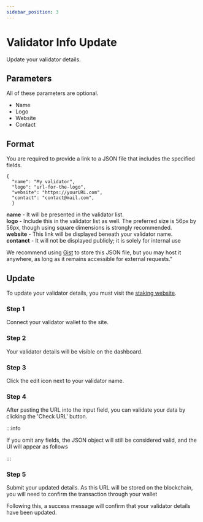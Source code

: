 ```yaml
---
sidebar_position: 3
---
```


# Validator Info Update

Update your validator details.

## Parameters
All of these parameters are optional.
- Name
- Logo
- Website
- Contact

## Format

You are required to provide a link to a JSON file that includes the specified fields.
```
{
  "name": "My validator",
  "logo": "url-for-the-logo",
  "website": "https://yourURL.com",
  "contact": "contact@mail.com",
  }
```
**name** - It will be presented in the validator list.  
**logo** - Include this in the validator list as well. The preferred size is 56px by 56px, though using square dimensions is strongly recommended.  
**website** - This link will be displayed beneath your validator name.  
**contanct** - It will not be displayed publicly; it is solely for internal use

We recommend using [Gist](https://gist.github.com/) to store this JSON file, but you may host it anywhere, as long as it remains accessible for external requests."

## Update

To update your validator details, you must visit the [staking website](https://stake.lemonchain.io/).

### Step 1
Connect your validator wallet to the site.

<!-- !["Staking Step 1"](assets/img/1e.png) -->

### Step 2
Your validator details will be visible on the dashboard.

<!-- !["Validator View"](./assets/img/update-validator-01.png) -->

### Step 3
Click the edit icon next to your validator name.

<!-- !["Validator Edit"](./assets/img/update-validator-02.png) -->

### Step 4
After pasting the URL into the input field, you can validate your data by clicking the 'Check URL' button.

<!-- !["Validator Modal"](./assets/img/update-validator-03.png) -->

:::info

If you omit any fields, the JSON object will still be considered valid, and the UI will appear as follows

:::

<!-- !["Validator Error"](./assets/img/update-validator-04.png) -->

### Step 5

Submit your updated details. As this URL will be stored on the blockchain, you will need to confirm the transaction through your wallet

<!-- !["Successful Update"](./assets/img/update-validator-05.png) -->

Following this, a success message will confirm that your validator details have been updated.

